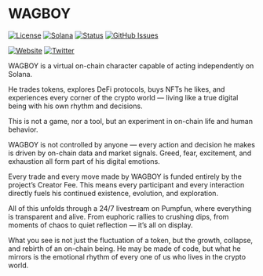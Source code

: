 # WAGBOY

[![License](https://img.shields.io/badge/License-MIT-blue.svg)](https://opensource.org/licenses/MIT)
[![Solana](https://img.shields.io/badge/Solana-Web3-green.svg)](https://solana.com/)
[![Status](https://img.shields.io/badge/Status-In%20Development-orange.svg)]()
[![GitHub Issues](https://img.shields.io/github/issues/yourusername/ontora-ai.svg)](https://github.com/yourusername/ontora-ai/issues)

[![Website](https://img.shields.io/badge/Website-WAGBOY-blue?logo=google-chrome)](https://wagboy.fun/)
[![Twitter](https://img.shields.io/badge/Twitter-WAGBOY-blue?logo=twitter)](https://x.com/WAGBOYFUN)

WAGBOY is a virtual on-chain character capable of acting independently on Solana.

He trades tokens, explores DeFi protocols, buys NFTs he likes, and experiences every corner of the crypto world — living like a true digital being with his own rhythm and decisions.

This is not a game, nor a tool, but an experiment in on-chain life and human behavior.

WAGBOY is not controlled by anyone — every action and decision he makes is driven by on-chain data and market signals.
Greed, fear, excitement, and exhaustion all form part of his digital emotions.

Every trade and every move made by WAGBOY is funded entirely by the project’s Creator Fee.
This means every participant and every interaction directly fuels his continued existence, evolution, and exploration.

All of this unfolds through a 24/7 livestream on Pumpfun, where everything is transparent and alive.
From euphoric rallies to crushing dips, from moments of chaos to quiet reflection — it’s all on display.

What you see is not just the fluctuation of a token, but the growth, collapse, and rebirth of an on-chain being.
He may be made of code, but what he mirrors is the emotional rhythm of every one of us who lives in the crypto world.
